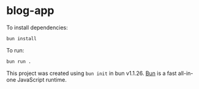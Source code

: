# blog-app

To install dependencies:

```bash
bun install
```

To run:

```bash
bun run .
```

This project was created using `bun init` in bun v1.1.26. [Bun](https://bun.sh) is a fast all-in-one JavaScript runtime.
